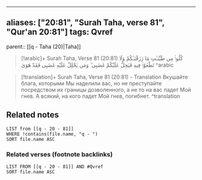 
---
aliases: ["20:81", "Surah Taha, verse 81", "Qur'an 20:81"]
tags: Qvref
---

parent:: [[q - Taha (20)|Taha]]

> [!arabic]+ Surah Taha, Verse 81 (20:81)
> <span class="quran-arabic">كُلُوا۟ مِن طَيِّبَـٰتِ مَا رَزَقْنَـٰكُمْ وَلَا تَطْغَوْا۟ فِيهِ فَيَحِلَّ عَلَيْكُمْ غَضَبِى ۖ وَمَن يَحْلِلْ عَلَيْهِ غَضَبِى فَقَدْ هَوَىٰ</span>
^arabic

> [!translation]+ Surah Taha, Verse 81 (20:81) - Translation
> Вкушайте блага, которыми Мы наделили вас, но не преступайте посредством их границы дозволенного, а не то на вас падет Мой гнев. А всякий, на кого падет Мой гнев, погибнет.
^translation



## Related notes
```dataview
LIST from [[q - 20 - 81]]
WHERE !contains(file.name, "q - ")
SORT file.name ASC
```

### Related verses (footnote backlinks)
```dataview
LIST FROM [[q - 20 - 81]] AND #Qvref
SORT file.name ASC
```

